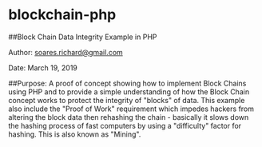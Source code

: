 # blockchain-php

##Block Chain Data Integrity Example in PHP

Author: soares.richard@gmail.com

Date: March 19, 2019

##Purpose: 
A proof of concept showing how to implement Block Chains using PHP and to provide a simple understanding of how the Block Chain concept works to protect the integrity of "blocks" of data.  This example also include the "Proof of Work" requirement which impedes hackers from altering the block data then rehashing the chain - basically it slows down the hashing process of fast computers by using a "difficulty" factor for hashing. This is also known as "Mining".
